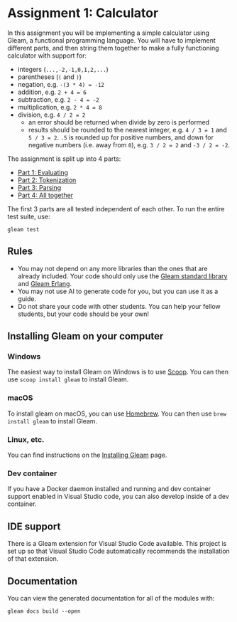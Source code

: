 # Assignment 1: Calculator

In this assignment you will be implementing a simple calculator using Gleam,
a functional programming language. You will have to implement different parts,
and then string them together to make a fully functioning calculator with support
for:

- integers (`...,-2,-1,0,1,2,...`)
- parentheses (`(` and `)`)
- negation, e.g. `-(3 * 4) = -12`
- addition, e.g. `2 + 4 = 6`
- subtraction, e.g. `2 - 4 = -2`
- multiplication, e.g. `2 * 4 = 8`
- division, e.g. `4 / 2 = 2`
  - an error should be returned when divide by zero is performed
  - results should be rounded to the nearest integer, e.g.
    `4 / 3 = 1` and `5 / 3 = 2`. `.5` is rounded up for positive numbers,
    and down for negative numbers (i.e. away from `0`), e.g.
    `3 / 2 = 2` and `-3 / 2 = -2`.

The assignment is split up into 4 parts:

- [Part 1: Evaluating](doc/1-evaluating.md)
- [Part 2: Tokenization](doc/2-tokenization.md)
- [Part 3: Parsing](doc/3-parsing.md)
- [Part 4: All together](doc/4-all-together.md)

The first 3 parts are all tested independent of each other. To run the entire test suite, use:

```console
gleam test
```

## Rules

- You may not depend on any more libraries than the ones that are already included. Your
  code should only use the
  [Gleam standard library](https://hexdocs.pm/gleam_stdlib/) and
  [Gleam Erlang](https://hexdocs.pm/gleam_erlang/).
- You may not use AI to generate code for you, but you can use it as a guide.
- Do not share your code with other students. You can help your fellow students,
  but your code should be your own!

## Installing Gleam on your computer

### Windows

The easiest way to install Gleam on Windows is to use [Scoop](https://scoop.sh/). You
can then use `scoop install gleam` to install Gleam.

### macOS

To install gleam on macOS, you can use [Homebrew](https://brew.sh/). You can then
use `brew install gleam` to install Gleam.

### Linux, etc.

You can find instructions on the [Installing Gleam](https://gleam.run/getting-started/installing/#installing-gleam)
page.

### Dev container

If you have a Docker daemon installed and running and dev container support enabled in Visual Studio code,
you can also develop inside of a dev container.

## IDE support

There is a Gleam extension for Visual Studio Code available. This project is set up
so that Visual Studio Code automatically recommends the installation of that extension.

## Documentation

You can view the generated documentation for all of the modules with:

```
gleam docs build --open
```
